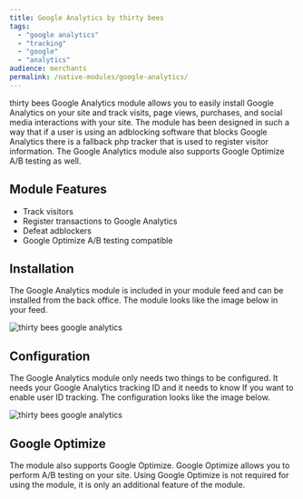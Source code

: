 ```yaml
---
title: Google Analytics by thirty bees
tags:
  - "google analytics"
  - "tracking"
  - "google"
  - "analytics"
audience: merchants
permalink: /native-modules/google-analytics/
---
```


thirty bees Google Analytics module allows you to easily install Google Analytics on your site and track visits, page views, purchases, and social media interactions with your site. The module has been designed in such a way that if a user is using an adblocking software that blocks Google Analytics there is a fallback php tracker that is used to register visitor information. The Google Analytics module also supports Google Optimize A/B testing as well.

## Module Features
+ Track visitors
+ Register transactions to Google Analytics
+ Defeat adblockers
+ Google Optimize A/B testing compatible

## Installation

The Google Analytics module is included in your module feed and can be installed from the back office. The module looks like the image below in your feed.

![thirty bees google analytics]({{base}}/thirtybees/images/modules/google/google-install.png  "thirty bees google analytics")

## Configuration

The Google Analytics module only needs two things to be configured. It needs your Google Analytics tracking ID and it needs to know If you want to enable user ID tracking. The configuration looks like the image below.

![thirty bees google analytics]({{base}}/thirtybees/images/modules/google/google-configure.png  "thirty bees google analytics")

## Google Optimize

The module also supports Google Optimize. Google Optimize allows you to perform A/B testing on your site. Using Google Optimize is not required for using the module, it is only an additional feature of the module.